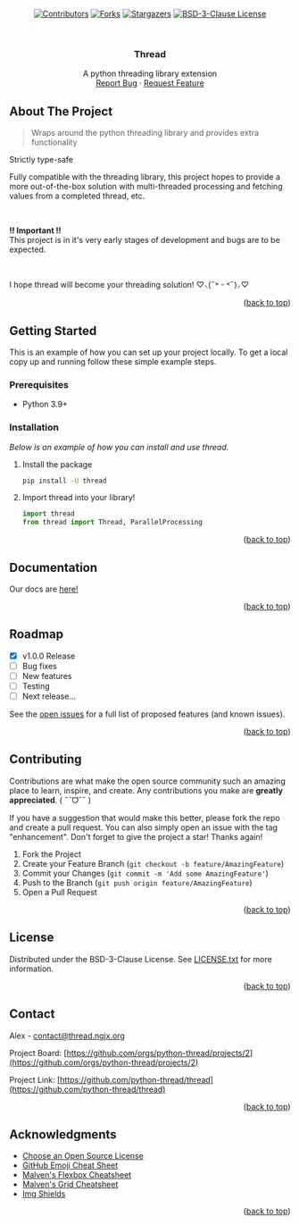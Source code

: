 <a name="readme-top"></a>



<!-- PROJECT SHIELDS -->
<div align="center">

  <a href="[contributors-url]">[![Contributors][contributors-shield]][contributors-url]</a>
  <a href="[forks-url]">[![Forks][forks-shield]][forks-url]</a>
  <a href="[stars-url]">[![Stargazers][stars-shield]][stars-url]</a>
  <a href="[license-url]">[![BSD-3-Clause License][license-shield]][license-url]</a>

</div>

<!-- PROJECT LOGO -->
<br />
<div align="center">
  <h3 align="center">Thread</h3>

  <p align="center">
    A python threading library extension
    <br />
    <a href="https://github.com/python-thread/thread/issues">Report Bug</a>
    ·
    <a href="https://github.com/python-thread/thread/issues">Request Feature</a>
  </p>
</div>



<!-- ABOUT THE PROJECT -->
## About The Project
> Wraps around the python threading library and provides extra functionality

Strictly type-safe

Fully compatible with the threading library, this project hopes to provide a more out-of-the-box solution with multi-threaded processing and fetching values from a completed thread, etc.

<br />

**!! Important !!**<br />
This project is in it's very early stages of development and bugs are to be expected.

<br />

I hope thread will become your threading solution! ♡⸜(˶˃ ᵕ ˂˶)⸝♡

<p align="right">(<a href="#readme-top">back to top</a>)</p>



<!-- GETTING STARTED -->
## Getting Started

This is an example of how you can set up your project locally.
To get a local copy up and running follow these simple example steps.

### Prerequisites

* Python 3.9+

### Installation

_Below is an example of how you can install and use thread._

1. Install the package
   ```sh
   pip install -U thread
   ```
2. Import thread into your library!
   ```py
   import thread
   from thread import Thread, ParallelProcessing
   ```

<p align="right">(<a href="#readme-top">back to top</a>)</p>



<!-- DOCS -->
## Documentation

Our docs are [here!](https://thread.ngjx.org)

<p align="right">(<a href="#readme-top">back to top</a>)</p>



<!-- ROADMAP -->
## Roadmap

- [x] v1.0.0 Release
- [ ] Bug fixes
- [ ] New features
- [ ] Testing
- [ ] Next release...

See the [open issues](https://github.com/python-thread/thread/issues) for a full list of proposed features (and known issues).

<p align="right">(<a href="#readme-top">back to top</a>)</p>



<!-- CONTRIBUTING -->
## Contributing

Contributions are what make the open source community such an amazing place to learn, inspire, and create. Any contributions you make are **greatly appreciated**. ( ˶ˆᗜˆ˵ )

If you have a suggestion that would make this better, please fork the repo and create a pull request. You can also simply open an issue with the tag "enhancement".
Don't forget to give the project a star! Thanks again!

1. Fork the Project
2. Create your Feature Branch (`git checkout -b feature/AmazingFeature`)
3. Commit your Changes (`git commit -m 'Add some AmazingFeature'`)
4. Push to the Branch (`git push origin feature/AmazingFeature`)
5. Open a Pull Request

<p align="right">(<a href="#readme-top">back to top</a>)</p>



<!-- LICENSE -->
## License

Distributed under the BSD-3-Clause License. See [LICENSE.txt](./LICENSE.txt) for more information.

<p align="right">(<a href="#readme-top">back to top</a>)</p>



<!-- CONTACT -->
## Contact

Alex - [contact@thread.ngjx.org](mailto:contact@thread.ngjx.org)

Project Board: [https://github.com/orgs/python-thread/projects/2](https://github.com/orgs/python-thread/projects/2)

Project Link: [https://github.com/python-thread/thread](https://github.com/python-thread/thread)

<p align="right">(<a href="#readme-top">back to top</a>)</p>



<!-- ACKNOWLEDGMENTS -->
## Acknowledgments

* [Choose an Open Source License](https://choosealicense.com)
* [GitHub Emoji Cheat Sheet](https://www.webpagefx.com/tools/emoji-cheat-sheet)
* [Malven's Flexbox Cheatsheet](https://flexbox.malven.co/)
* [Malven's Grid Cheatsheet](https://grid.malven.co/)
* [Img Shields](https://shields.io)

<p align="right">(<a href="#readme-top">back to top</a>)</p>



<!-- MARKDOWN LINKS & IMAGES -->
<!-- https://www.markdownguide.org/basic-syntax/#reference-style-links -->
[contributors-shield]: https://img.shields.io/github/contributors/python-thread/thread.svg?style=for-the-badge
[contributors-url]: https://github.com/python-thread/thread/graphs/contributors
[forks-shield]: https://img.shields.io/github/forks/python-thread/thread.svg?style=for-the-badge
[forks-url]: https://github.com/python-thread/thread/network/members
[stars-shield]: https://img.shields.io/github/stars/python-thread/thread.svg?style=for-the-badge
[stars-url]: https://github.com/python-thread/thread/stargazers
[license-shield]: https://img.shields.io/github/license/python-thread/thread.svg?style=for-the-badge
[license-url]: https://github.com/python-thread/thread/blob/master/LICENSE.txt
